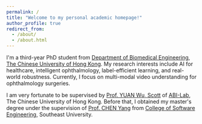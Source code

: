 ```yaml
---
permalink: /
title: "Welcome to my personal academic homepage!"
author_profile: true
redirect_from: 
  - /about/
  - /about.html
---
```


I'm a third-year PhD student from [Department of Biomedical Engineering](https://www.bme.cuhk.edu.hk/new/index.php), [The Chinese University of Hong Kong](https://www.cuhk.edu.hk/chinese/index.html). My research interests include AI for healthcare, intelligent ophthalmology, label-efficient learning, and real-world robustness. Currently, I focus on multi-modal video understanding for ophthalmology surgeries.

I am very fortunate to be supervised by [Prof. YUAN Wu, Scott](https://www.bme.cuhk.edu.hk/yuan/prof_yuan_biography.pdf) of [ABI-Lab](https://www.bme.cuhk.edu.hk/yuan/), The Chinese University of Hong Kong. Before that, I obtained my master's degree under the supervision of [Prof. CHEN Yang](https://scholar.google.com/citations?hl=zh-CN&user=LxjxwpgAAAAJ) from [College of Software Engineering](https://ai.seu.edu.cn/), Southeast University.

